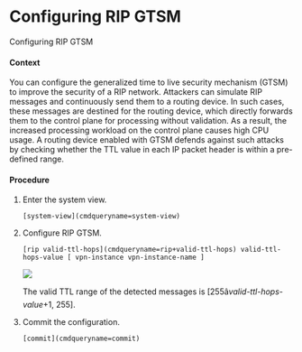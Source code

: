 Configuring RIP GTSM
====================

Configuring RIP GTSM

#### Context

You can configure the generalized time to live security mechanism (GTSM) to improve the security of a RIP network. Attackers can simulate RIP messages and continuously send them to a routing device. In such cases, these messages are destined for the routing device, which directly forwards them to the control plane for processing without validation. As a result, the increased processing workload on the control plane causes high CPU usage. A routing device enabled with GTSM defends against such attacks by checking whether the TTL value in each IP packet header is within a pre-defined range.


#### Procedure

1. Enter the system view.
   
   
   ```
   [system-view](cmdqueryname=system-view)
   ```
2. Configure RIP GTSM.
   
   
   ```
   [rip valid-ttl-hops](cmdqueryname=rip+valid-ttl-hops) valid-ttl-hops-value [ vpn-instance vpn-instance-name ]
   ```
   
   
   ![](public_sys-resources/note_3.0-en-us.png) 
   
   The valid TTL range of the detected messages is [255â*valid-ttl-hops-value*+1, 255].
3. Commit the configuration.
   
   
   ```
   [commit](cmdqueryname=commit)
   ```